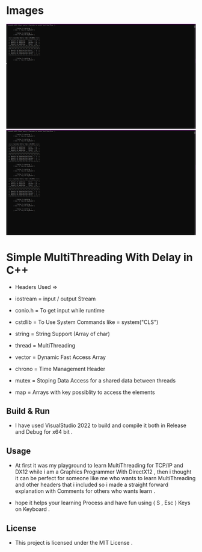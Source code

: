 # Images 

![Image_1](https://github.com/MahmoudKarimiZarandi/Simple-MultiThread-With-Time-Delay/blob/master/Images/Screenshot%20(61491)_2.jpg)
![Image_2](https://github.com/MahmoudKarimiZarandi/Simple-MultiThread-With-Time-Delay/blob/master/Images/Screenshot%20(61493)_2.jpg)

# Simple MultiThreading With Delay in C++

* Headers Used =>

* iostream   =   input / output Stream
* conio.h    =   To get input while runtime 
* cstdlib    =   To Use System Commands like = system("CLS")
* string     =   String Support (Array of char)
* thread     =   MultiThreading
* vector     =   Dynamic Fast Access Array
* chrono     =   Time Management Header
* mutex      =   Stoping Data Access for a shared data between threads
* map        =   Arrays with key possiblity to access the elements 



## Build & Run

* I have used VisualStudio 2022 to build and compile it both in Release and Debug for x64 bit .



## Usage

* At first it was my playground to learn MultiThreading for TCP/IP and DX12 while i am a Graphics Programmer With DirectX12 ,
 then i thought it can be perfect for someone like me who wants to learn MultiThreading and other headers that i included
 so i made a straight forward explanation with Comments for others who wants learn .

* hope it helps your learning Process and have fun using ( S , Esc ) Keys on Keyboard .



## License

* This project is licensed under the MIT License .
